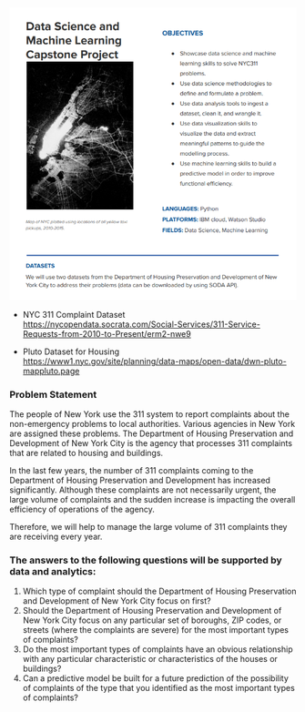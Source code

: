 <img src="NYC-311.png">

* NYC 311 Complaint Dataset <br />
https://nycopendata.socrata.com/Social-Services/311-Service-Requests-from-2010-to-Present/erm2-nwe9

* Pluto Dataset for Housing <br /> 
https://www1.nyc.gov/site/planning/data-maps/open-data/dwn-pluto-mappluto.page


### Problem Statement
The people of New York use the 311 system to report complaints about the non-emergency
problems to local authorities. Various agencies in New York are assigned these problems. The
Department of Housing Preservation and Development of New York City is the agency that
processes 311 complaints that are related to housing and buildings.

In the last few years, the number of 311 complaints coming to the Department of Housing
Preservation and Development has increased significantly. Although these complaints are not
necessarily urgent, the large volume of complaints and the sudden increase is impacting the
overall efficiency of operations of the agency.

Therefore, we will help to manage the large volume of 311 complaints they are receiving every
year.


### The answers to the following questions will be supported by data and analytics:
1. Which type of complaint should the Department of Housing Preservation and
Development of New York City focus on first?  <br />
2. Should the Department of Housing Preservation and Development of New York City focus
on any particular set of boroughs, ZIP codes, or streets (where the complaints are severe)
for the most important types of complaints?  <br />
3. Do the most important types of complaints have an obvious relationship with any
particular characteristic or characteristics of the houses or buildings?  <br />
4. Can a predictive model be built for a future prediction of the possibility of complaints of
the type that you identified as the most important types of complaints?
